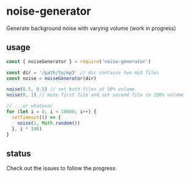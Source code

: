 # noise-generator
Generate background noise with varying volume (work in progress)

## usage

```javascript
const { noiseGenerator } = require('noise-generator')

const dir = '/path/to/mp3' // dir contains two mp3 files
const noise = noiseGenerator(dir)

noise(0.5, 0.5) // set both files at 50% volume
noise(0, 1) // mute first file and set second file to 100% volume

// ...or whatever
for (let i = 0; i < 10000; i++) {
  setTimeout(() => {
    noise(1, Math.random())
  }, i * 100)
}

```

## status

Check out the issues to follow the progress
